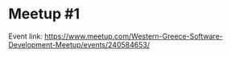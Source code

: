 # Meetup #1

Event link: https://www.meetup.com/Western-Greece-Software-Development-Meetup/events/240584653/
